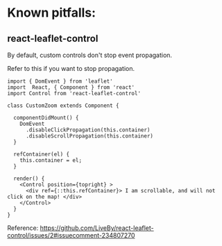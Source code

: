 # Known pitfalls:

## react-leaflet-control

By default, custom controls don't stop event propagation.

Refer to this if you want to stop propagation.

	import { DomEvent } from 'leaflet'
	import  React, { Component } from 'react'
	import Control from 'react-leaflet-control'

	class CustomZoom extends Component {

	  componentDidMount() {
	    DomEvent
	      .disableClickPropagation(this.container)
	      .disableScrollPropagation(this.container)
	  }

	  refContainer(el) {
	    this.container = el;
	  }

	  render() {
	    <Control position={topright} >
	      <div ref={::this.refContainer}> I am scrollable, and will not click on the map! </div>
	    </Control>
	  }
	}

Reference: https://github.com/LiveBy/react-leaflet-control/issues/2#issuecomment-234807270
